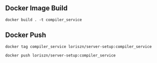 ## Docker Image Build 
```
docker build . -t compiler_service
```
## Docker Push
```
docker tag compiler_service loriszn/server-setup:compiler_service
```
```
docker push loriszn/server-setup:compiler_service
```
